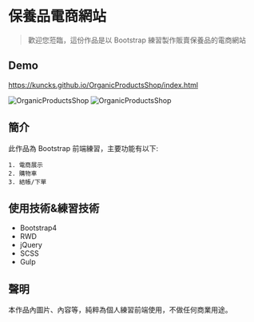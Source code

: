 # 保養品電商網站

> 歡迎您蒞臨，這份作品是以 Bootstrap 練習製作販賣保養品的電商網站

## Demo

<https://kuncks.github.io/OrganicProductsShop/index.html>

![OrganicProductsShop](https://i.imgur.com/mEdeOFB.png)
![OrganicProductsShop](https://i.imgur.com/tvH2Mwr.png)

## 簡介

此作品為 Bootstrap 前端練習，主要功能有以下:

	1. 電商展示
	2. 購物車
	3. 結帳/下單

## 使用技術&練習技術

- Bootstrap4
- RWD
- jQuery
- SCSS
- Gulp

## 聲明

本作品內圖片、內容等，純粹為個人練習前端使用，不做任何商業用途。
